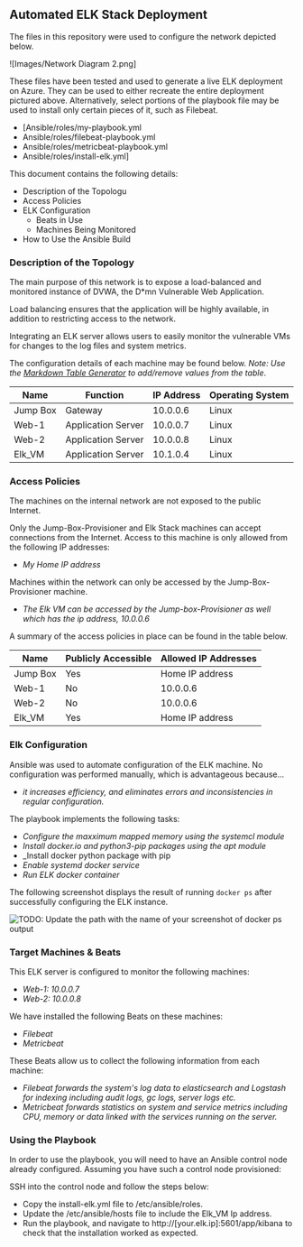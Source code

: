 ## Automated ELK Stack Deployment

The files in this repository were used to configure the network depicted below.

![Images/Network Diagram 2.png]

These files have been tested and used to generate a live ELK deployment on Azure. They can be used to either recreate the entire deployment pictured above. Alternatively, select portions of the playbook file may be used to install only certain pieces of it, such as Filebeat.

  - [Ansible/roles/my-playbook.yml
  - Ansible/roles/filebeat-playbook.yml
  - Ansible/roles/metricbeat-playbook.yml
  - Ansible/roles/install-elk.yml]

This document contains the following details:
- Description of the Topologu
- Access Policies
- ELK Configuration
  - Beats in Use
  - Machines Being Monitored
- How to Use the Ansible Build


### Description of the Topology

The main purpose of this network is to expose a load-balanced and monitored instance of DVWA, the D*mn Vulnerable Web Application.

Load balancing ensures that the application will be highly available, in addition to restricting access to the network.

Integrating an ELK server allows users to easily monitor the vulnerable VMs for changes to the log files and system metrics.

The configuration details of each machine may be found below.
_Note: Use the [Markdown Table Generator](http://www.tablesgenerator.com/markdown_tables) to add/remove values from the table_.

| Name     | Function | IP Address | Operating System |
|----------|----------|------------|------------------|
| Jump Box | Gateway  | 10.0.0.6   | Linux            |
| Web-1    | Application Server | 10.0.0.7 | Linux    |
| Web-2    | Application Server | 10.0.0.8 | Linux    |
| Elk_VM   | Application Server | 10.1.0.4 | Linux    |

### Access Policies

The machines on the internal network are not exposed to the public Internet. 

Only the Jump-Box-Provisioner and Elk Stack machines can accept connections from the Internet. Access to this machine is only allowed from the following IP addresses:
- _My Home IP address_

Machines within the network can only be accessed by the Jump-Box-Provisioner machine.
- _The Elk VM can be accessed by the Jump-box-Provisioner as well which has the ip address, 10.0.0.6_

A summary of the access policies in place can be found in the table below.

| Name     | Publicly Accessible | Allowed IP Addresses |
|----------|---------------------|----------------------|
| Jump Box | Yes                 | Home IP address      |
| Web-1    | No                  | 10.0.0.6             |
| Web-2    | No                  | 10.0.0.6             |
| Elk_VM   | Yes                 | Home IP address      |

### Elk Configuration

Ansible was used to automate configuration of the ELK machine. No configuration was performed manually, which is advantageous because...
- _it increases efficiency, and eliminates errors and inconsistencies in regular configuration._

The playbook implements the following tasks:
- _Configure the maxximum mapped memory using the systemcl module_
- _Install docker.io and python3-pip packages using the apt module_
- _Install docker python package with pip
- _Enable systemd docker service_
- _Run ELK docker container_

The following screenshot displays the result of running `docker ps` after successfully configuring the ELK instance.

![TODO: Update the path with the name of your screenshot of docker ps output](Images/docker_ps_output.png)

### Target Machines & Beats
This ELK server is configured to monitor the following machines:
- _Web-1: 10.0.0.7_
- _Web-2: 10.0.0.8_

We have installed the following Beats on these machines:
- _Filebeat_
- _Metricbeat_

These Beats allow us to collect the following information from each machine:
- _Filebeat forwards the system's log data to elasticsearch and Logstash for indexing including audit logs, gc logs, server logs etc._
- _Metricbeat forwards statistics on system and service metrics including CPU, memory or data linked with the services running on the server._

### Using the Playbook
In order to use the playbook, you will need to have an Ansible control node already configured. Assuming you have such a control node provisioned: 

SSH into the control node and follow the steps below:
- Copy the install-elk.yml file to /etc/ansible/roles.
- Update the /etc/ansible/hosts file to include the Elk_VM Ip address.
- Run the playbook, and navigate to http://[your.elk.ip]:5601/app/kibana to check that the installation worked as expected.
